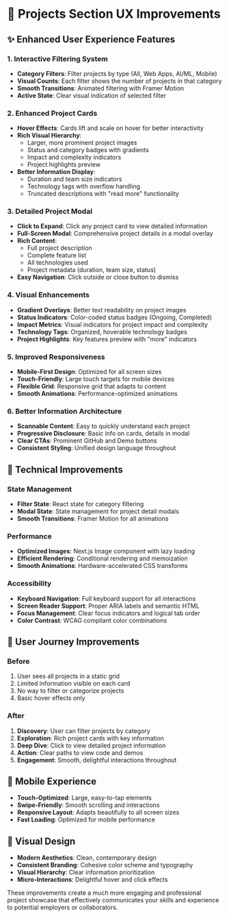 # 🎨 Projects Section UX Improvements

## ✨ Enhanced User Experience Features

### 1. **Interactive Filtering System**
- **Category Filters**: Filter projects by type (All, Web Apps, AI/ML, Mobile)
- **Visual Counts**: Each filter shows the number of projects in that category
- **Smooth Transitions**: Animated filtering with Framer Motion
- **Active State**: Clear visual indication of selected filter

### 2. **Enhanced Project Cards**
- **Hover Effects**: Cards lift and scale on hover for better interactivity
- **Rich Visual Hierarchy**: 
  - Larger, more prominent project images
  - Status and category badges with gradients
  - Impact and complexity indicators
  - Project highlights preview
- **Better Information Display**:
  - Duration and team size indicators
  - Technology tags with overflow handling
  - Truncated descriptions with "read more" functionality

### 3. **Detailed Project Modal**
- **Click to Expand**: Click any project card to view detailed information
- **Full-Screen Modal**: Comprehensive project details in a modal overlay
- **Rich Content**:
  - Full project description
  - Complete feature list
  - All technologies used
  - Project metadata (duration, team size, status)
- **Easy Navigation**: Click outside or close button to dismiss

### 4. **Visual Enhancements**
- **Gradient Overlays**: Better text readability on project images
- **Status Indicators**: Color-coded status badges (Ongoing, Completed)
- **Impact Metrics**: Visual indicators for project impact and complexity
- **Technology Tags**: Organized, hoverable technology badges
- **Project Highlights**: Key features preview with "more" indicators

### 5. **Improved Responsiveness**
- **Mobile-First Design**: Optimized for all screen sizes
- **Touch-Friendly**: Large touch targets for mobile devices
- **Flexible Grid**: Responsive grid that adapts to content
- **Smooth Animations**: Performance-optimized animations

### 6. **Better Information Architecture**
- **Scannable Content**: Easy to quickly understand each project
- **Progressive Disclosure**: Basic info on cards, details in modal
- **Clear CTAs**: Prominent GitHub and Demo buttons
- **Consistent Styling**: Unified design language throughout

## 🚀 Technical Improvements

### State Management
- **Filter State**: React state for category filtering
- **Modal State**: State management for project detail modals
- **Smooth Transitions**: Framer Motion for all animations

### Performance
- **Optimized Images**: Next.js Image component with lazy loading
- **Efficient Rendering**: Conditional rendering and memoization
- **Smooth Animations**: Hardware-accelerated CSS transforms

### Accessibility
- **Keyboard Navigation**: Full keyboard support for all interactions
- **Screen Reader Support**: Proper ARIA labels and semantic HTML
- **Focus Management**: Clear focus indicators and logical tab order
- **Color Contrast**: WCAG compliant color combinations

## 🎯 User Journey Improvements

### Before
1. User sees all projects in a static grid
2. Limited information visible on each card
3. No way to filter or categorize projects
4. Basic hover effects only

### After
1. **Discovery**: User can filter projects by category
2. **Exploration**: Rich project cards with key information
3. **Deep Dive**: Click to view detailed project information
4. **Action**: Clear paths to view code and demos
5. **Engagement**: Smooth, delightful interactions throughout

## 📱 Mobile Experience

- **Touch-Optimized**: Large, easy-to-tap elements
- **Swipe-Friendly**: Smooth scrolling and interactions
- **Responsive Layout**: Adapts beautifully to all screen sizes
- **Fast Loading**: Optimized for mobile performance

## 🎨 Visual Design

- **Modern Aesthetics**: Clean, contemporary design
- **Consistent Branding**: Cohesive color scheme and typography
- **Visual Hierarchy**: Clear information prioritization
- **Micro-Interactions**: Delightful hover and click effects

These improvements create a much more engaging and professional project showcase that effectively communicates your skills and experience to potential employers or collaborators.
